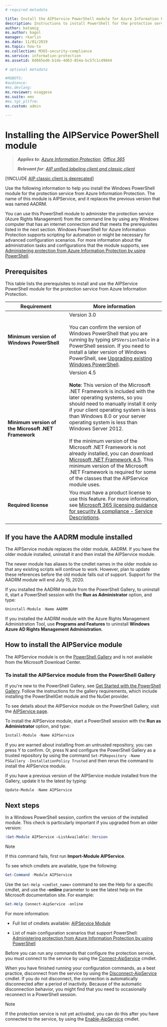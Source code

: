 ```yaml
---
# required metadata

title: Install the AIPService PowerShell module for Azure Information Protection
description: Instructions to install PowerShell for the protection service from Azure Information Protection. The name of this module is AIPService.
author: batamig
ms.author: bagol
manager: rkarlin
ms.date: 11/01/2019
ms.topic: how-to
ms.collection: M365-security-compliance
ms.service: information-protection
ms.assetid: 0d665ed6-b1de-4d63-854a-bc57c1c49844

# optional metadata

#ROBOTS:
#audience:
#ms.devlang:
ms.reviewer: esaggese
ms.suite: ems
#ms.tgt_pltfrm:
ms.custom: admin

---
```


# Installing the AIPService PowerShell module

>***Applies to**: [Azure Information Protection](/office365/servicedescriptions/microsoft-365-service-descriptions/microsoft-365-tenantlevel-services-licensing-guidance/microsoft-365-security-compliance-licensing-guidance#information-protection), [Office 365](https://query.prod.cms.rt.microsoft.com/cms/api/am/binary/RE4Dz8M)*
>
>***Relevant for**: [AIP unified labeling client and classic client](faqs.md#whats-the-difference-between-the-azure-information-protection-classic-and-unified-labeling-clients)*

[!INCLUDE [AIP classic client is deprecated](includes/classic-client-deprecation.md)]


Use the following information to help you install the Windows PowerShell module for the protection service from Azure Information Protection. The name of this module is AIPService, and it replaces the previous version that was named AADRM.

You can use this PowerShell module to administer the protection service (Azure Rights Management) from the command line by using any Windows computer that has an internet connection and that meets the prerequisites listed in the next section. Windows PowerShell for Azure Information Protection supports scripting for automation or might be necessary for advanced configuration scenarios. For more information about the administration tasks and configurations that the module supports, see [Administering protection from Azure Information Protection by using PowerShell](administer-powershell.md).

## Prerequisites

This table lists the prerequisites to install and use the AIPService PowerShell module for the protection service from Azure Information Protection.

|Requirement|More information|
|---------------|--------------------|
|**Minimum version of Windows PowerShell**|Version 3.0 <br><br>You can confirm the version of Windows PowerShell that you are running by typing `$PSVersionTable` in a PowerShell session. If you need to install a later version of Windows PowerShell, see [Upgrading existing Windows PowerShell](/powershell/scripting/setup/installing-windows-powershell#upgrading-existing-windows-powershell).|
|**Minimum version of the Microsoft .NET Framework**|Version 4.5<br /><br>**Note**: This version of the Microsoft .NET Framework is included with the later operating systems, so you should  need to manually install it only if your client operating system is less than Windows 8.0 or your server operating system is less than Windows Server 2012. <br><br>If the minimum version of the  Microsoft .NET Framework is not already installed, you can download [Microsoft .NET Framework 4.5](https://www.microsoft.com/download/details.aspx?id=30653). This minimum version of the Microsoft .NET Framework is required for some of the classes that the AIPService module uses.|
|**Required license** | You must have a product license to use this feature. For more information, see [Microsoft 365 licensing guidance for security & compliance - Service Descriptions](/office365/servicedescriptions/microsoft-365-service-descriptions/microsoft-365-tenantlevel-services-licensing-guidance/microsoft-365-security-compliance-licensing-guidance#information-protection). |
| | |

## If you have the AADRM module installed

The AIPService module replaces the older module, AADRM. If you have the older module installed, uninstall it and then install the AIPService module.

The newer module has aliases to the cmdlet names in the older module so that any existing scripts will continue to work. However, plan to update these references before the old module falls out of support. Support for the AADRM module will end July 15, 2020.

If you installed the AADRM module from the PowerShell Gallery, to uninstall it, start a PowerShell session with the **Run as Administrator** option, and type:

```PowerShell
Uninstall-Module -Name AADRM
```

If you installed the AADRM module with the Azure Rights Management Administration Tool, use **Programs and Features** to uninstall **Windows Azure AD Rights Management Administration**.

## How to install the AIPService module

The AIPService module is on the [PowerShell Gallery](https://www.powershellgallery.com/) and is not available from the Microsoft Download Center.

### To install the AIPService module from the PowerShell Gallery

If you're new to the PowerShell Gallery, see [Get Started with the PowerShell Gallery](/powershell/scripting/gallery/getting-started). Follow the instructions for the gallery requirements, which include installing the PowerShellGet module and the NuGet provider.

To see details about the AIPService module on the PowerShell Gallery, visit the [AIPService page](https://www.powershellgallery.com/packages/AIPService).

To install the AIPService module, start a PowerShell session with the **Run as Administrator** option, and type:

```PowerShell
Install-Module -Name AIPService
```

If you are warned about installing from an untrusted repository, you can press Y to confirm. Or, press N and configure the PowerShell Gallery as a trusted repository by using the command `Set-PSRepository -Name PSGallery -InstallationPolicy Trusted` and then rerun the command to install the AIPService module.  

If you have a previous version of the AIPService module installed from the Gallery, update it to the latest by typing:

```PowerShell
Update-Module -Name AIPService
```

## Next steps

In a Windows PowerShell session, confirm the version of the installed module. This check is particularly important if you upgraded from an older version:

```PowerShell
(Get-Module AIPService –ListAvailable).Version
```

> [!NOTE]
> If this command fails, first run **Import-Module AIPService**.
> 

To see which cmdlets are available, type the following:

```Powershell
Get-Command -Module AIPService
```

Use the `Get-Help <cmdlet_name>` command to see the Help for a specific cmdlet, and use the **-online** parameter to see the latest help on the Microsoft documentation site. For example:

```PowerShell
Get-Help Connect-AipService -online
```

For more information:

- Full list of cmdlets available: [AIPService Module](/powershell/module/aipservice/)

- List of main configuration scenarios that support PowerShell: [Administering protection from Azure Information Protection by using PowerShell](administer-powershell.md)

Before you can run any commands that configure the protection service, you must connect to the service by using the [Connect-AipService](/powershell/module/aipservice/connect-aipservice) cmdlet.

When you have finished running your configuration commands, as a best practice, disconnect from the service by using the [Disconnect-AipService](/powershell/module/aipservice/disconnect-aipservice) cmdlet. If you do not disconnect, the connection is automatically disconnected after a period of inactivity. Because of the automatic disconnection behavior, you might find that you need to occasionally reconnect in a PowerShell session.

> [!NOTE]
> If the protection service is not yet activated, you can do this after you have connected to the service, by using the [Enable-AipService](/powershell/module/aipservice/enable-aipservice) cmdlet.
